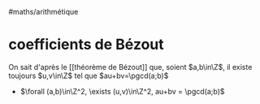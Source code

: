 #maths/arithmétique 
# coefficients de Bézout

On sait d'après le [[théorème de Bézout]] que, soient $a,b\in\Z$, il existe toujours $u,v\in\Z$ tel que $au+bv=\pgcd(a;b)$
 - $\forall (a,b)\in\Z^2, \exists (u,v)\in\Z^2, au+bv = \pgcd(a;b)$
